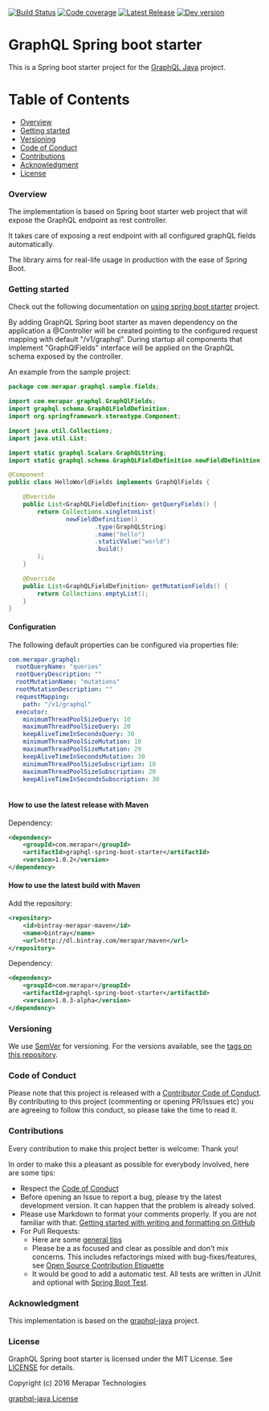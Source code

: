 [![Build Status](https://api.travis-ci.org/merapar/graphql-spring-boot-starter.svg?branch=master)](https://travis-ci.org/merapar/graphql-spring-boot-starter)
[![Code coverage](https://codecov.io/gh/merapar/graphql-spring-boot-starter/branch/master/graph/badge.svg)](https://codecov.io/gh/merapar/graphql-spring-boot-starter)
[![Latest Release](https://maven-badges.herokuapp.com/maven-central/com.merapar/graphql-spring-boot-starter/badge.svg)](https://maven-badges.herokuapp.com/maven-central/com.merapar/graphql-spring-boot-starter/)
[![Dev version](https://api.bintray.com/packages/merapar/maven/graphql-spring-boot-starter/images/download.svg)](https://bintray.com/merapar/maven/graphql-spring-boot-starter/_latestVersion)

# GraphQL Spring boot starter

This is a Spring boot starter project for the [GraphQL Java](https://github.com/graphql-java/graphql-java) project.


# Table of Contents
 
- [Overview](#overview)
- [Getting started](#getting-started)
- [Versioning](#versioning)
- [Code of Conduct](#code-of-conduct)
- [Contributions](#contributions)
- [Acknowledgment](#acknowledgment)
- [License](#license)


### Overview

The implementation is based on Spring boot starter web project that will expose the GraphQL endpoint as rest controller.

It takes care of exposing a rest endpoint with all configured graphQL fields automatically.

The library aims for real-life usage in production with the ease of Spring Boot.


### Getting started

Check out the following documentation on [using spring boot starter](http://docs.spring.io/spring-boot/docs/current/reference/htmlsingle/#using-boot-starter) project.

By adding GraphQL Spring boot starter as maven dependency on the application a @Controller will be created pointing to the configured request mapping with default "/v1/graphql".
During startup all components that implement "GraphQlFields" interface will be applied on the GraphQL schema exposed by the controller.

An example from the sample project:
```java
package com.merapar.graphql.sample.fields;

import com.merapar.graphql.GraphQlFields;
import graphql.schema.GraphQLFieldDefinition;
import org.springframework.stereotype.Component;

import java.util.Collections;
import java.util.List;

import static graphql.Scalars.GraphQLString;
import static graphql.schema.GraphQLFieldDefinition.newFieldDefinition;

@Component
public class HelloWorldFields implements GraphQlFields {

    @Override
    public List<GraphQLFieldDefinition> getQueryFields() {
        return Collections.singletonList(
                newFieldDefinition()
                        .type(GraphQLString)
                        .name("hello")
                        .staticValue("world")
                        .build()
        );
    }

    @Override
    public List<GraphQLFieldDefinition> getMutationFields() {
        return Collections.emptyList();
    }
}
```


#### Configuration

The following default properties can be configured via properties file:

```yaml
com.merapar.graphql:
  rootQueryName: "queries"
  rootQueryDescription: ""
  rootMutationName: "mutations"
  rootMutationDescription: ""
  requestMapping:
    path: "/v1/graphql"
  executor:
    minimumThreadPoolSizeQuery: 10
    maximumThreadPoolSizeQuery: 20
    keepAliveTimeInSecondsQuery: 30
    minimumThreadPoolSizeMutation: 10
    maximumThreadPoolSizeMutation: 20
    keepAliveTimeInSecondsMutation: 30
    minimumThreadPoolSizeSubscription: 10
    maximumThreadPoolSizeSubscription: 20
    keepAliveTimeInSecondsSubscription: 30
    
```


#### How to use the latest release with Maven

Dependency:

```xml
<dependency>
    <groupId>com.merapar</groupId>
    <artifactId>graphql-spring-boot-starter</artifactId>
    <version>1.0.2</version>
</dependency>

```


#### How to use the latest build with Maven

Add the repository:

```xml
<repository>
    <id>bintray-merapar-maven</id>
    <name>bintray</name>
    <url>http://dl.bintray.com/merapar/maven</url>
</repository>

```

Dependency:

```xml
<dependency>
    <groupId>com.merapar</groupId>
    <artifactId>graphql-spring-boot-starter</artifactId>
    <version>1.0.3-alpha</version>
</dependency>

```


### Versioning

We use [SemVer](http://semver.org/) for versioning. For the versions available, see the [tags on this repository](https://github.com/merapar/graphql-spring-boot-starter/tags). 


### Code of Conduct

Please note that this project is released with a [Contributor Code of Conduct](CODE_OF_CONDUCT.md).
By contributing to this project (commenting or opening PR/Issues etc) you are agreeing to follow this conduct, so please
take the time to read it. 


### Contributions

Every contribution to make this project better is welcome: Thank you! 

In order to make this a pleasant as possible for everybody involved, here are some tips:

- Respect the [Code of Conduct](#code-of-conduct)
- Before opening an Issue to report a bug, please try the latest development version. It can happen that the problem is already solved.
- Please use Markdown to format your comments properly. If you are not familiar with that: [Getting started with writing and formatting on GitHub](https://help.github.com/articles/getting-started-with-writing-and-formatting-on-github/)
- For Pull Requests:
  - Here are some [general tips](https://github.com/blog/1943-how-to-write-the-perfect-pull-request)
  - Please be a as focused and clear as possible and don't mix concerns. This includes refactorings mixed with bug-fixes/features, see [Open Source Contribution Etiquette](http://tirania.org/blog/archive/2010/Dec-31.html) 
  - It would be good to add a automatic test. All tests are written in JUnit and optional with [Spring Boot Test](http://docs.spring.io/spring-boot/docs/current/reference/html/boot-features-testing.html).


### Acknowledgment

This implementation is based on the [graphql-java](https://github.com/graphql-java/graphql-java) project.


### License

GraphQL Spring boot starter is licensed under the MIT License. See [LICENSE](LICENSE.md) for details.

Copyright (c) 2016 Merapar Technologies

[graphql-java License](https://github.com/graphql-java/graphql-java/blob/master/LICENSE.md)